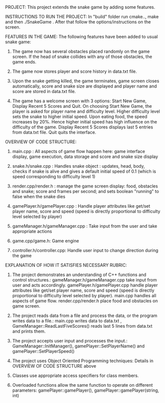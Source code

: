 PROJECT: This project extends the snake game by adding some features.

INSTRUCTIONS TO RUN THE PROJECT: In "build" folder run cmake.., make and then ./SnakeGame . After that follow the options/instructions on the screen.

FEATURES IN THE GAME: The following features have been added to usual snake game:
1) The game now has several obstacles placed randomly on the game screen. If the head of snake collides with any of those obstacles, the game ends.

2) The game now stores player and score history in data.txt file.

3) Upon the snake getting killed, the game terminates, game screen closes automatically, score and snake size are displayed and player name and score are stored in data.txt file.

4) The game has a welcome screen with 3 options: Start New Game, Display Recent 5 Scores and Quit. On choosing Start New Game, the player  is asked for player name and difficulty level. Higher difficulty level sets the snake to higher initial speed. Upon eating food, the speed increases by 20%. Hence higher initial speed has high influence on the difficulty of the game. Display Recent 5 Scores displays last 5 entries from data.txt file. Quit quits the interface.
 
OVERVIEW OF CODE STRUCTURE:

1) main.cpp : All aspects of game flow happen here: game interface display, game execution, data storage and score and snake size display

2) snake.h/snake.cpp : Handles snake object : updates, head, body, checks if snake is alive and gives a default initial speed of 0.1 (which is speed corresponding to difficulty level 1)

3) render.cpp/render.h : manage the game screen display: food, obstacles and snake; score and frames per second; and sets boolean "running" to false when the snake dies

4) gamePlayer.h/gamePlayer.cpp : Handle player attributes like get/set player name, score and speed (speed is directly proportional to difficulty level selected by player)

5) gameManager.h/gameManager.cpp : Take input from the user and take appropriate actions

6) game.cpp/game.h: Game engine

7) controller.h/controller.cpp: Handle user input to change direction during the game

EXPLANATION OF HOW IT SATISFIES NECESSARY RUBRIC:

1) The project demonstrates an understanding of C++ functions and control structures.:  gameManager.h/gameManager.cpp take input from user and acts accordingly.  gamePlayer.h/gamePlayer.cpp handle player attributes like get/set player name, score and speed (speed is directly proportional to difficulty level selected by player). main.cpp handles all aspects of game flow. render.cpp/render.h place food and obstacles on game screen.

2) The project reads data from a file and process the data, or the program writes data to a file.: main.cpp writes data to data.txt , GameManager::ReadLastFiveScores() reads last 5 lines from data.txt and prints them.

3) The project accepts user input and processes the input.: GameManager::InitManager(), gamePlayer::SetPlayerName() and gamePlayer::SetPlayerSpeed()

4) The project uses Object Oriented Programming techniques: Details in OVERVIEW OF CODE STRUCTURE above

5) Classes use appropriate access specifiers for class members.

6) Overloaded functions allow the same function to operate on different parameters: gamePlayer::gamePlayer(), gamePlayer::gamePlayer(string, int)
